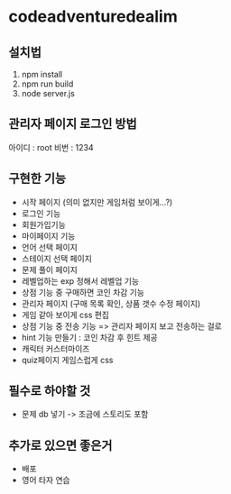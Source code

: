 # codeadventuredealim

## 설치법

1. npm install
2. npm run build
3. node server.js

## 관리자 페이지 로그인 방법

아이디 : root
비번 : 1234

## 구현한 기능

- 시작 페이지 (의미 없지만 게임처럼 보이게...?)
- 로그인 기능
- 회원가입기능
- 마이페이지 기능
- 언어 선택 페이지
- 스테이지 선택 페이지
- 문제 풀이 페이지
- 레벨업하는 exp 정해서 레벨업 기능
- 상점 기능 중 구매하면 코인 차감 기능
- 관리자 페이지 (구매 목록 확인, 상품 갯수 수정 페이지)
- 게임 같아 보이게 css 편집
- 상점 기능 중 전송 기능 => 관리자 페이지 보고 전송하는 걸로
- hint 기능 만들기 : 코인 차감 후 힌트 제공
- 캐릭터 커스터마이즈
- quiz페이지 게임스럽게 css

## 필수로 하야할 것

- 문제 db 넣기 -> 조금에 스토리도 포함

## 추가로 있으면 좋은거

- 배포
- 영어 타자 연습
